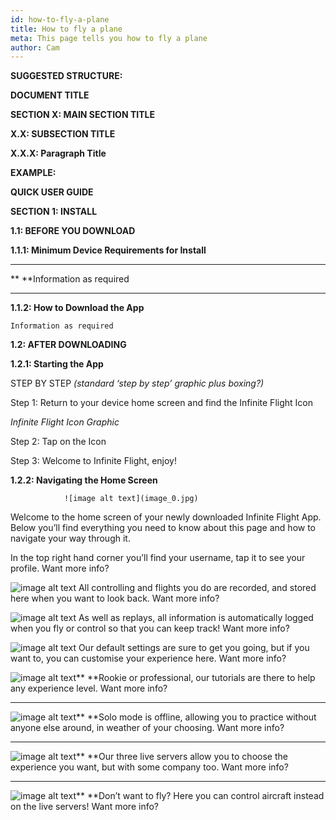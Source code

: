 ```yaml
---
id: how-to-fly-a-plane
title: How to fly a plane
meta: This page tells you how to fly a plane
author: Cam
---
```


**SUGGESTED STRUCTURE:**

**DOCUMENT TITLE**

	

**SECTION X: MAIN SECTION TITLE**

		

**X.X: SUBSECTION TITLE**

			

**X.X.X: Paragraph Title**

**EXAMPLE:**

**QUICK USER GUIDE**

	

**SECTION 1: INSTALL**

		

**1.1: BEFORE YOU DOWNLOAD**

			

**1.1.1: Minimum Device Requirements for Install**

**	**

**	**Information as required

**			**

**1.1.2: How to Download the App**

	

	Information as required

		

**1.2: AFTER DOWNLOADING**

			

**1.2.1: Starting the App**

			

STEP BY STEP *(standard ‘step by step’ graphic plus boxing?)*

				

Step 1: Return to your device home screen and find the Infinite Flight Icon

*Infinite Flight Icon Graphic*

				

Step 2: Tap on the Icon

				

Step 3: Welcome to Infinite Flight, enjoy!

			

**1.2.2: Navigating the Home Screen**

			

				![image alt text](image_0.jpg)

				

Welcome to the home screen of your newly downloaded Infinite Flight App. Below you’ll find everything you need to know about this page and how to navigate your way through it.

In the top right hand corner you’ll find your username, tap it to see your profile. Want more info?

				

![image alt text](image_1.jpg)	All controlling and flights you do are recorded, and stored here when you want to look back. Want more info?

![image alt text](image_2.jpg)	As well as replays, all information is automatically logged when you fly or control so that you can keep track! Want more info?

![image alt text](image_3.jpg)	Our default settings are sure to get you going, but if you want to, you can customise your experience here. Want more info?

![image alt text](image_4.jpg)**	**Rookie or professional, our tutorials are there to help any experience level. Want more info?

**				**

![image alt text](image_5.jpg)**	**Solo mode is offline, allowing you to practice without anyone else around, in weather of your choosing. Want more info?

**				**

![image alt text](image_6.jpg)**	**Our three live servers allow you to choose the experience you want, but with some company too. Want more info?

**				**

![image alt text](image_7.jpg)**	**Don’t want to fly? Here you can control aircraft instead on the live servers! Want more info?